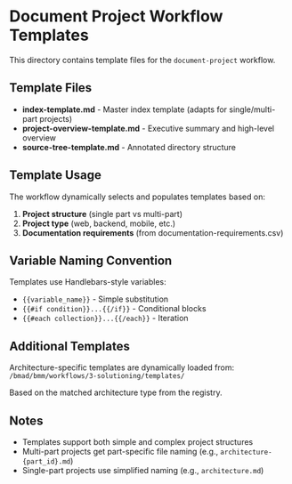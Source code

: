 # Document Project Workflow Templates

This directory contains template files for the `document-project` workflow.

## Template Files

- **index-template.md** - Master index template (adapts for single/multi-part projects)
- **project-overview-template.md** - Executive summary and high-level overview
- **source-tree-template.md** - Annotated directory structure

## Template Usage

The workflow dynamically selects and populates templates based on:

1. **Project structure** (single part vs multi-part)
2. **Project type** (web, backend, mobile, etc.)
3. **Documentation requirements** (from documentation-requirements.csv)

## Variable Naming Convention

Templates use Handlebars-style variables:

- `{{variable_name}}` - Simple substitution
- `{{#if condition}}...{{/if}}` - Conditional blocks
- `{{#each collection}}...{{/each}}` - Iteration

## Additional Templates

Architecture-specific templates are dynamically loaded from:
`/bmad/bmm/workflows/3-solutioning/templates/`

Based on the matched architecture type from the registry.

## Notes

- Templates support both simple and complex project structures
- Multi-part projects get part-specific file naming (e.g., `architecture-{part_id}.md`)
- Single-part projects use simplified naming (e.g., `architecture.md`)
